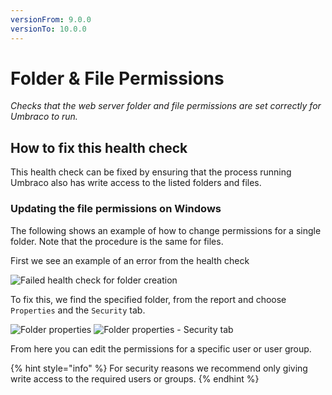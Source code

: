 ```yaml
---
versionFrom: 9.0.0
versionTo: 10.0.0
---
```


# Folder & File Permissions

_Checks that the web server folder and file permissions are set correctly for Umbraco to run._

## How to fix this health check

This health check can be fixed by ensuring that the process running Umbraco also has write access to the listed folders and files.

### Updating the file permissions on Windows

The following shows an example of how to change permissions for a single folder. Note that the procedure is the same for files.

First we see an example of an error from the health check

![Failed health check for folder creation](../../../../../11/umbraco-cms/extending/health-check/guides/images/failed\_healthcheck\_folder\_permissions.png)

To fix this, we find the specified folder, from the report and choose `Properties` and the `Security` tab.

![Folder properties](../../../../../11/umbraco-cms/extending/health-check/guides/images/folder\_properties.png) ![Folder properties - Security tab](../../../../../11/umbraco-cms/extending/health-check/guides/images/folder\_properties\_security.png)

From here you can edit the permissions for a specific user or user group.

{% hint style="info" %}
For security reasons we recommend only giving write access to the required users or groups.
{% endhint %}
